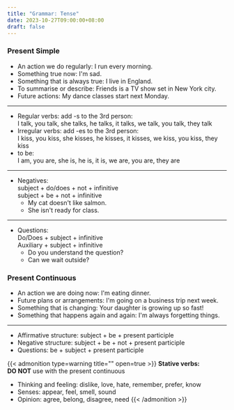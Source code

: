 ```yaml
---
title: "Grammar: Tense"
date: 2023-10-27T09:00:00+08:00
draft: false
---
```

### Present Simple
- An action we do regularly: I run every morning.
- Something true now: I'm sad.
- Something that is always true: I live in England.
- To summarise or describe: Friends is a TV show set in New York city.
- Future actions: My dance classes start next Monday.
---
- Regular verbs: add -s to the 3rd person:<br> I talk, you talk, she talks, he talks, it talks, we talk, you talk, they talk
- Irregular verbs: add -es to the 3rd person:<br> I kiss, you kiss, she kisses, he kisses, it kisses, we kiss, you kiss, they kiss
- to be:<br> I am, you are, she is, he is, it is, we are, you are, they are
---
- Negatives:<br> subject + do/does + not + infinitive<br> subject + be + not + infinitive
    - My cat doesn't like salmon.
    - She isn't ready for class.
---
- Questions:<br> Do/Does + subject + infinitive<br> Auxiliary + subject + infinitive
    - Do you understand the question?
    - Can we wait outside?

### Present Continuous
- An action we are doing now: I'm eating dinner.
- Future plans or arrangements: I'm going on a business trip next week.
- Something that is changing: Your daughter is growing up so fast!
- Something that happens again and again: I'm always forgetting things.
---
- Affirmative structure: subject + be + present participle
- Negative structure: subject + be + not + present participle
- Questions: be + subject + present participle

{{< admonition type=warning title="" open=true >}}
**Stative verbs:**<br>
**DO NOT** use with the present continuous
- Thinking and feeling: dislike, love, hate, remember, prefer, know
- Senses: appear, feel, smell, sound
- Opinion: agree, belong, disagree, need
{{< /admonition >}}